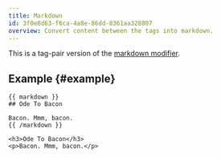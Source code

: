 ```yaml
---
title: Markdown
id: 3f0e8d63-f6ca-4a8e-86dd-8361aa328807
overview: Convert content between the tags into markdown.
---
```

This is a tag-pair version of the [markdown modifier](/modifiers/markdown).

## Example {#example}

```
{{ markdown }}
## Ode To Bacon

Bacon. Mmm, bacon.
{{ /markdown }}
```

``` .language-output
<h3>Ode To Bacon</h3>
<p>Bacon. Mmm, bacon.</p>
```